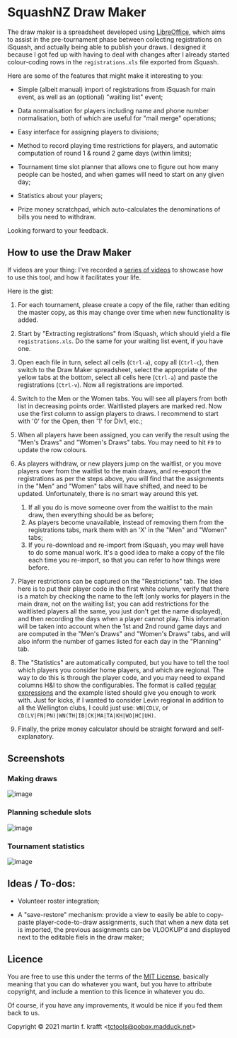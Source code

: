 # SquashNZ Draw Maker

The draw maker is a spreadsheet developed using
[LibreOffice](https://libreoffice.org), which aims to assist in the
pre-tournament phase between collecting registrations on iSquash, and actually
being able to publish your draws. I designed it because I got fed up with
having to deal with changes after I already started colour-coding rows in the
`registrations.xls` file exported from iSquash.

Here are some of the features that might make it interesting to you:

- Simple (albeit manual) import of registrations from iSquash for main event, as well as an (optional) "waiting list" event;

- Data normalisation for players including name and phone number normalisation, both of which are useful for "mail merge" operations;

- Easy interface for assigning players to divisions;

- Method to record playing time restrictions for players, and automatic computation of round 1 & round 2 game days (within limits);

- Tournament time slot planner that allows one to figure out how many people can be hosted, and when games will need to start on any given day;

- Statistics about your players;

- Prize money scratchpad, which auto-calculates the denominations of bills you need to withdraw.

Looking forward to your feedback.

## How to use the Draw Maker

If videos are your thing: I've recorded a [series of
videos](https://vimeo.com/user152357033) to showcase how to use this tool, and
how it facilitates your life.

Here is the gist:

1. For each tournament, please create a copy of the file, rather than editing the master copy, as this may change over time when new functionality is added.

2. Start by "Extracting registrations" from iSquash, which should yield a file `registrations.xls`. Do the same for your waiting list event, if you have one.

3. Open each file in turn, select all cells (`Ctrl-a`), copy all (`Ctrl-c`), then switch to the Draw Maker spreadsheet, select the appropriate of the yellow tabs at the bottom, select all cells here (`Ctrl-a`) and paste the registrations (`Ctrl-v`). Now all registrations are imported.

4. Switch to the Men or the Women tabs. You will see all players from both list in decreasing points order. Waitlisted players are marked red. Now use the first column to assign players to draws. I recommend to start with '0' for the Open, then '1' for Div1, etc.;

5. When all players have been assigned, you can verify the result using the "Men's Draws" and "Women's Draws" tabs. You may need to hit `F9` to update the row colours.

6. As players withdraw, or new players jump on the waitlist, or you move players over from the waitlist to the main draws, and re-export the registrations as per the steps above, you will find that the assignments in the "Men" and "Women" tabs will have shifted, and need to be updated. Unfortunately, there is no smart way around this yet.

   1. If all you do is move someone over from the waitlist to the main draw, then everything should be as before;
   2. As players become unavailable, instead of removing them from the registrations tabs, mark them with an 'X' in the "Men" and "Women" tabs;
   3. If you re-download and re-import from iSquash, you may well have to do some manual work. It's a good idea to make a copy of the file each time you re-import, so that you can refer to how things were before.

7. Player restrictions can be captured on the "Restrictions" tab. The idea here is to put their player code in the first white column, verify that there is a match by checking the name to the left (only works for players in the main draw, not on the waiting list; you can add restrictions for the waitlisted players all the same, you just don't get the name displayed), and then recording the days when a player cannot play. This information will be taken into account when the 1st and 2nd round game days and are computed in the "Men's Draws" and "Women's Draws" tabs, and will also inform the number of games listed for each day in the "Planning" tab.

8. The "Statistics" are automatically computed, but you have to tell the tool which players you consider home players, and which are regional. The way to do this is through the player code, and you may need to expand columns H&I to show the configurables. The format is called [regular expressions](https://en.wikipedia.org/wiki/Regular_expression) and the example listed should give you enough to work with. Just for kicks, if I wanted to consider Levin regional in addition to all the Wellington clubs, I could just use: `WN|CDLV`, or `CD(LV|FN|PN)|WN(TH|IB|CK|MA|TA|KH|WO|HC|UH)`.

9. Finally, the prize money calculator should be straight forward and self-explanatory.

## Screenshots

### Making draws

![image](https://user-images.githubusercontent.com/195073/134892584-56a463b8-e21c-48ed-8ee3-5b3d580bb902.png)

### Planning schedule slots

![image](https://user-images.githubusercontent.com/195073/134892797-3bab0626-c0d0-4323-96b9-52f178e0f71d.png)

### Tournament statistics

![image](https://user-images.githubusercontent.com/195073/134892672-166f47e6-9d8c-44bf-8e8b-7b539dbe0dfd.png)

## Ideas / To-dos:

- Volunteer roster integration;

- A "save-restore" mechanism: provide a view to easily be able to copy-paste player-code-to-draw assignments, such that when a new data set is imported, the previous assignments can be VLOOKUP'd and displayed next to the editable fiels in the draw maker;

## Licence

You are free to use this under the terms of the [MIT
License](https://mit-license.org/), basically meaning that you can do whatever
you want, but you have to attribute copyright, and include a mention to this
licence in whatever you do.

Of course, if you have any improvements, it would be nice if you fed them back
to us.

Copyright © 2021 martin f. krafft <<tctools@pobox.madduck.net>>
